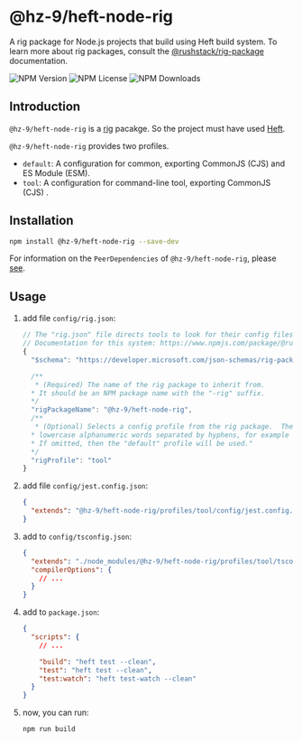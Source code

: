 # @hz-9/heft-node-rig

A rig package for Node.js projects that build using Heft build system. To learn more about rig packages, consult the [@rushstack/rig-package] documentation.

[@rushstack/rig-package]: https://www.npmjs.com/package/@rushstack/rig-package

![NPM Version][npm-version-url] ![NPM License][npm-license-url] ![NPM Downloads][npm-downloads-url]

[npm-version-url]: https://img.shields.io/npm/v/@hz-9/heft-node-rig
[npm-license-url]: https://img.shields.io/npm/l/@hz-9/heft-node-rig
[npm-downloads-url]: https://img.shields.io/npm/d18m/@hz-9/heft-node-rig

## Introduction

`@hz-9/heft-node-rig` is a [rig](https://heft.rushstack.io/pages/intro/rig_packages/) pacakge. So the project must have used [Heft](https://heft.rushstack.io/).

`@hz-9/heft-node-rig` provides two profiles.

- `default`: A configuration for common, exporting CommonJS (CJS) and ES Module (ESM).
- `tool`: A configuration for command-line tool, exporting CommonJS (CJS) .

## Installation

``` bash
npm install @hz-9/heft-node-rig --save-dev
```

For information on the `PeerDependencies` of `@hz-9/heft-node-rig`, please [see](./peer-dependendies-version).

## Usage

1. add file `config/rig.json`:

    ``` js
    // The "rig.json" file directs tools to look for their config files in an external package.
    // Documentation for this system: https://www.npmjs.com/package/@rushstack/rig-package
    {
      "$schema": "https://developer.microsoft.com/json-schemas/rig-package/rig.schema.json",

      /**
       * (Required) The name of the rig package to inherit from.
      * It should be an NPM package name with the "-rig" suffix.
      */
      "rigPackageName": "@hz-9/heft-node-rig",
      /**
       * (Optional) Selects a config profile from the rig package.  The name must consist of
      * lowercase alphanumeric words separated by hyphens, for example "sample-profile".
      * If omitted, then the "default" profile will be used."
      */
      "rigProfile": "tool"
    }

    ```

2. add file `config/jest.config.json`:

    ``` json
    {
      "extends": "@hz-9/heft-node-rig/profiles/tool/config/jest.config.json"
    }

    ```

3. add to `config/tsconfig.json`:

    ``` json
    {
      "extends": "./node_modules/@hz-9/heft-node-rig/profiles/tool/tsconfig.json",
      "compilerOptions": {
        // ...
      }
    }

    ```

4. add to `package.json`:

    ``` json
    {
      "scripts": {
        // ...

        "build": "heft test --clean",
        "test": "heft test --clean",
        "test:watch": "heft test-watch --clean"
      }
    }
    ```

5. now, you can run:

    ``` bash
    npm run build
    ```
